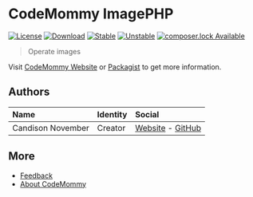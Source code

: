 # CodeMommy ImagePHP

[![License](https://poser.pugx.org/CodeMommy/ImagePHP/license?format=flat-square)](LICENSE)
[![Download](https://poser.pugx.org/CodeMommy/ImagePHP/downloads?format=flat-square)](https://packagist.org/packages/CodeMommy/ImagePHP)
[![Stable](https://poser.pugx.org/CodeMommy/ImagePHP/version?format=flat-square)](https://packagist.org/packages/CodeMommy/ImagePHP)
[![Unstable](https://poser.pugx.org/CodeMommy/ImagePHP/v/unstable?format=flat-square)](https://packagist.org/packages/CodeMommy/ImagePHP)
[![composer.lock Available](https://poser.pugx.org/CodeMommy/ImagePHP/composerlock?format=flat-square)](https://packagist.org/packages/CodeMommy/ImagePHP)

> Operate images

Visit [CodeMommy Website](http://www.codemommy.com) or [Packagist](https://packagist.org/packages/CodeMommy/ImagePHP) to get more information.

## Authors

| Name | Identity | Social |
| :--- | :------- | :----- |
| Candison November | Creator  | [Website](http://www.kandisheng.com) - [GitHub](https://github.com/KanDisheng) |

## More

- [Feedback](https://github.com/CodeMommy/ImagePHP/issues)
- [About CodeMommy](https://github.com/CodeMommy/CodeMommy)